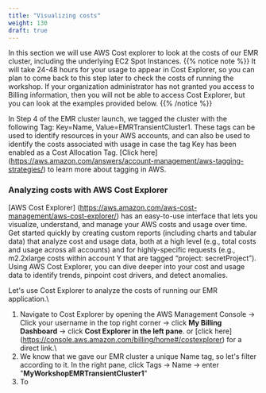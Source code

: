 ```yaml
---
title: "Visualizing costs"
weight: 130
draft: true
---
```


In this section we will use AWS Cost explorer to look at the costs of our EMR cluster, including the underlying EC2 Spot Instances.
{{% notice note %}}
It will take 24-48 hours for your usage to appear in Cost Explorer, so you can plan to come back to this step later to check the costs of running the workshop. If your organization administrator has not granted you access to Billing information, then you will not be able to access Cost Explorer, but you can look at the examples provided below.
{{% /notice %}}

In Step 4 of the EMR cluster launch, we tagged the cluster with the following Tag: Key=Name, Value=EMRTransientCluster1. These tags can be used to identify resources in your AWS accounts, and can also be used to identify the costs associated with usage in case the tag Key has been enabled as a Cost Allocation Tag. [Click here] (https://aws.amazon.com/answers/account-management/aws-tagging-strategies/) to learn more about tagging in AWS.


### Analyzing costs with AWS Cost Explorer
[AWS Cost Explorer] (https://aws.amazon.com/aws-cost-management/aws-cost-explorer/) has an easy-to-use interface that lets you visualize, understand, and manage your AWS costs and usage over time. Get started quickly by creating custom reports (including charts and tabular data) that analyze cost and usage data, both at a high level (e.g., total costs and usage across all accounts) and for highly-specific requests (e.g., m2.2xlarge costs within account Y that are tagged “project: secretProject”). Using AWS Cost Explorer, you can dive deeper into your cost and usage data to identify trends, pinpoint cost drivers, and detect anomalies.

Let's use Cost Explorer to analyze the costs of running our EMR application.\
1. Navigate to Cost Explorer by opening the AWS Management Console -> Click your username in the top right corner -> click **My Billing Dashboard** -> click **Cost Explorer in the left pane**. or [click here] (https://console.aws.amazon.com/billing/home#/costexplorer) for a direct link.\
2. We know that we gave our EMR cluster a unique Name tag, so let's filter according to it. In the right pane, click Tags -> Name -> enter "**MyWorkshopEMRTransientCluster1**"
3. To 
